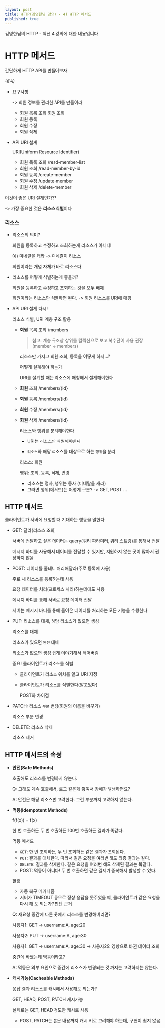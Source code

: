 ```yaml
---
layout: post
title: HTTP(김영한님 강의) - 4) HTTP 메서드
published: true
---
```


김영한님의 HTTP - 섹션 4 강의에 대한 내용입니다

# HTTP 메서드

간단하게 HTTP API를 만들어보자

*예시)*

- 요구사항

    -> 회원 정보를 관리한 API를 만들어라

  - 회원 목록 조회 회원 조회
  - 회원 등록
  - 회원 수정
  - 회원 삭제

- API URI 설계

    URI(Uniform Resource Identifier)

  - 회원 목록 조회 /read-member-list 
  - 회원 조회 /read-member-by-id 
  - 회원 등록 /create-member
  - 회원 수정 /update-member
  - 회원 삭제 /delete-member

이것이 좋은 URI 설계인가??

-> 가장 중요한 것은 **리소스 식별**이다

### 리소스

- 리소스의 의미?

    회원을 등록하고 수정하고 조회하는게 리소스가 아니다!

    예) 미네랄을 캐라 -> 미네랄이 리소스

    회원이라는 개념 자체가 바로 리소스다

- 리소스를 어떻게 식별하는게 좋을까?

    회원을 등록하고 수정하고 조회하는 것을 모두 배제

    회원이라는 리소스만 식별하면 된다. -> 회원 리소스를 URI에 매핑

- API URI 설계 다시!

    리소스 식별, URI 계층 구조 활용


  - **회원** 목록 조회 /members
    
    > 참고: 계층 구조상 상위를 컬렉션으로 보고 복수단어 사용 권장(member -> members)

    리소스만 가지고 회원 조회, 등록을 어떻게 하지...?
    
    어떻게 설계해야 하는가

    URI를 설계할 때는 리소스에 매칭헤서 설계해야한다

  - **회원** 조회 /members/{id}
  - **회원** 등록 /members/{id}
  - **회원** 수정 /members/{id}
  - **회원** 삭제 /members/{id}

    리소스와 행위를 분리해야한다

    - URI는 리소스만 식별해야한다

    - `리소스`와 해당 리소스를 대상으로 하는 `행위`을 분리

    리소스: 회원

    행위: 조회, 등록, 삭제, 변경

    - 리소스는 명사, 행위는 동사 (미네랄을 캐라)
    - 그러면 행위(메서드)는 어떻게 구분? -> GET, POST ...

## HTTP 메서드

클라이언트가 서버에 요청할 때 기대하는 행동을 말한다

- GET: 달라(리소스 조회)

    서버에 전달하고 싶은 데이터는 query(쿼리 파라미터, 쿼리 스트링)를 통해서 전달

    메시지 바디를 사용해서 데이터를 전달할 수 있지만, 지원하지 않는 곳이 많아서 권장하지 않음

    
- POST: 데이터를 줄테니 처리해달라(주로 등록에 사용)

    주로 새 리소스를 등록하는데 사용

    요청 데이터를 처리(프로세스 처리)하는데에도 사용

    메시지 바디를 통해 서버로 요청 데이터 전달

    서버는 메시지 바디를 통해 들어온 데이터를 처리하는 모든 기능을 수행한다

- PUT: 리소스를 대체, 해당 리소스가 없으면 생성

    리소스를 대체

    리소스가 있으면 `완전` 대체 
    
    리소스가 없으면 생성 쉽게 이야기해서 덮어버림

    중요! 클라이언트가 리소스를 식별

    - 클라이언트가 리소스 위치를 알고 URI 지정 
    - 클라이언트가 리소스를 식별한다(알고있다)

        POST와 차이점

- PATCH: 리소스 `부분` 변경(회원의 이름을 바꾸기)

    리소스 부분 변경

- DELETE: 리소스 삭제

    리소스 제거

## HTTP 메서드의 속성

- **안전(Safe Methods)**

    호출해도 리소스를 변경하지 않는다.

    Q: 그래도 계속 호출해서, 로그 같은게 쌓여서 장애가 발생하면요? 
    
    A: 안전은 해당 리소스만 고려한다. 그런 부분까지 고려하지 않는다.

- **멱등(Idempotent Methods)**

    f(f(x)) = f(x)

    한 번 호출하든 두 번 호출하든 100번 호출하든 결과가 똑같다.

    멱등 메서드

    - `GET`: 한 번 조회하든, 두 번 조회하든 같은 결과가 조회된다.
    - `PUT`: 결과를 대체한다. 따라서 같은 요청을 여러번 해도 최종 결과는 같다. 
    - `DELETE`: 결과를 삭제한다. 같은 요청을 여러번 해도 삭제된 결과는 똑같다. 
    - POST: 멱등이 아니다! 두 번 호출하면 같은 결제가 중복해서 발생할 수 있다.

    활용

    - 자동 복구 메커니즘
    - 서버가 TIMEOUT 등으로 정상 응답을 못주었을 때, 클라이언트가 같은 요청을 다시 해 도 되는가? 판단 근거

    Q: 재요청 중간에 다른 곳에서 리소스를 변경해버리면?

    사용자1: GET -> username:A, age:20

    사용자2: PUT -> username:A, age:30

    사용자1: GET -> username:A, age:30 -> 사용자2의 영향으로 바뀐 데이터 조회

    중간에 바꼈는데 멱등이라고?

    A: 멱등은 외부 요인으로 중간에 리소스가 변경되는 것 까지는 고려하지는 않는다.

- **캐시가능(Cacheable Methods)**

    응답 결과 리소스를 캐시해서 사용해도 되는가? 
    
    GET, HEAD, POST, PATCH 캐시가능 
    
    실제로는 GET, HEAD 정도만 캐시로 사용

    - POST, PATCH는 본문 내용까지 캐시 키로 고려해야 하는데, 구현이 쉽지 않음



